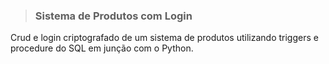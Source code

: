 > ### Sistema de Produtos com Login
Crud e login criptografado de um sistema de produtos utilizando triggers e procedure do SQL em junção com o Python.
